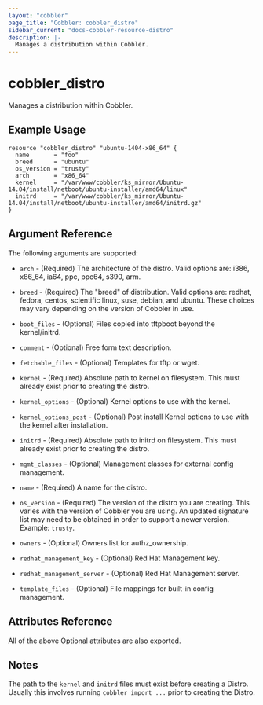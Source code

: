 ```yaml
---
layout: "cobbler"
page_title: "Cobbler: cobbler_distro"
sidebar_current: "docs-cobbler-resource-distro"
description: |-
  Manages a distribution within Cobbler.
---
```


# cobbler_distro

Manages a distribution within Cobbler.

## Example Usage

```hcl
resource "cobbler_distro" "ubuntu-1404-x86_64" {
  name       = "foo"
  breed      = "ubuntu"
  os_version = "trusty"
  arch       = "x86_64"
  kernel     = "/var/www/cobbler/ks_mirror/Ubuntu-14.04/install/netboot/ubuntu-installer/amd64/linux"
  initrd     = "/var/www/cobbler/ks_mirror/Ubuntu-14.04/install/netboot/ubuntu-installer/amd64/initrd.gz"
}
```

## Argument Reference

The following arguments are supported:

* `arch` - (Required) The architecture of the distro. Valid options
  are: i386, x86_64, ia64, ppc, ppc64, s390, arm.

* `breed` - (Required) The "breed" of distribution. Valid options
  are: redhat, fedora, centos, scientific linux, suse, debian, and
  ubuntu. These choices may vary depending on the version of Cobbler
  in use.

* `boot_files` - (Optional) Files copied into tftpboot beyond the
  kernel/initrd.

* `comment` - (Optional) Free form text description.

* `fetchable_files` - (Optional) Templates for tftp or wget.

* `kernel` - (Required) Absolute path to kernel on filesystem. This
  must already exist prior to creating the distro.

* `kernel_options` - (Optional) Kernel options to use with the
  kernel.

* `kernel_options_post` - (Optional) Post install Kernel options to
  use with the kernel after installation.

* `initrd` - (Required) Absolute path to initrd on filesystem. This
  must already exist prior to creating the distro.

* `mgmt_classes` - (Optional) Management classes for external config
  management.

* `name` - (Required) A name for the distro.

* `os_version` - (Required) The version of the distro you are
  creating. This varies with the version of Cobbler you are using.
  An updated signature list may need to be obtained in order to
  support a newer version. Example: `trusty`.

* `owners` - (Optional) Owners list for authz_ownership.

* `redhat_management_key` - (Optional) Red Hat Management key.

* `redhat_management_server` - (Optional) Red Hat Management server.

* `template_files` - (Optional) File mappings for built-in config
  management.

## Attributes Reference

All of the above Optional attributes are also exported.

## Notes

The path to the `kernel` and `initrd` files must exist before
creating a Distro. Usually this involves running `cobbler import ...`
prior to creating the Distro.
